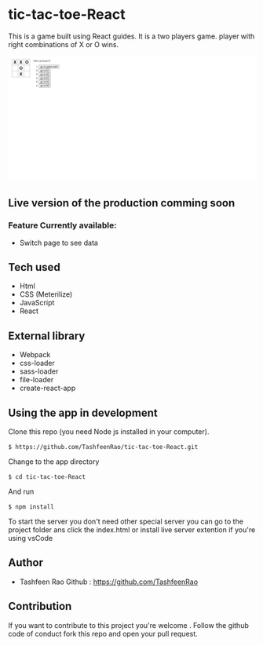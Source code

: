 # tic-tac-toe-React
 This is a game built using React guides. It is a two players game. player with right combinations of X or O wins.

<p align="center">
    <img src="final.png">
</p>

## Live version of the production comming soon


### Feature Currently available:

* Switch page to see data

## Tech used 
* Html
* CSS (Meterilize)
* JavaScript
* React

## External library 

* Webpack
* css-loader
* sass-loader
* file-loader
* create-react-app


## Using the app in development 
Clone this repo (you need Node js installed in your computer).
```
$ https://github.com/TashfeenRao/tic-tac-toe-React.git
```

 Change to the app directory 
 
 ```
$ cd tic-tac-toe-React
 ```

   And run 

```
$ npm install 
```

To start the server you don't need other special server you can go to the project folder ans click the index.html or install live server extention if you're using vsCode

## Author 

* Tashfeen Rao    Github : https://github.com/TashfeenRao
## Contribution 

If you want to contribute to this project you're welcome .
Follow the github code of conduct fork this repo and open your pull request. 
